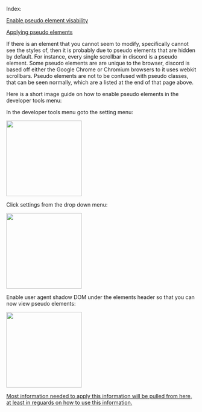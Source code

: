 Index:

<a href="#EnablePEV">Enable pseudo element visability</a>

<a href="#ApplyingPEV">Applying pseudo elements</a>


<a name="EnablePEV">If there is an element that you cannot seem to modify, specifically cannot see the styles of, then it is probably due to pseudo elements that are hidden by default. For instance, every single scrollbar in discord is a pseudo element. Some pseudo elements are are unique to the browser, discord is based off either the Google Chrome or Chromium browsers to it uses webkit scrollbars. Pseudo elements are not to be confused with pseudo classes, that can be seen normally, which are a listed at the end of that page above.</a>

Here is a short image guide on how to enable pseudo elements in the developer tools menu:

In the developer tools menu goto the setting menu:

<img src="https://raw.githubusercontent.com/CompletelyUnbelievable/ThemeResource/master/BetterDiscord101/PseudoCSS/Images/SettingsMenu.png" height="200">

Click settings from the drop down menu:

<img src="https://raw.githubusercontent.com/CompletelyUnbelievable/ThemeResource/master/BetterDiscord101/PseudoCSS/Images/SettingsMenu2.png" height="200">

Enable user agent shadow DOM under the elements header so that you can now view pseudo elements:

<img src="https://raw.githubusercontent.com/CompletelyUnbelievable/ThemeResource/master/BetterDiscord101/PseudoCSS/Images/SettingsMenu3.png" height="200">


<a name="ApplyingPEV" href="https://www.w3schools.com/css/css_pseudo_elements.asp" target="_blank">Most information needed to apply this information will be pulled from here, at least in reguards on how to use this information.</a>
